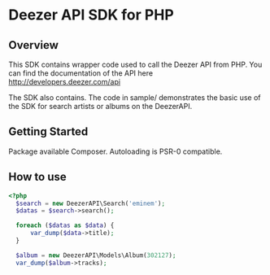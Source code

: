 Deezer API SDK for PHP
======================

Overview
--------
This SDK contains wrapper code used to call the Deezer API from PHP. You can find the documentation of the API here http://developers.deezer.com/api

The SDK also contains. The code in sample/ demonstrates the basic use of the SDK for search artists or albums on the DeezerAPI.

Getting Started
---------------

Package available Composer. Autoloading is PSR-0 compatible.


How to use
----------
```php
<?php
  $search = new DeezerAPI\Search('eminem');
  $datas = $search->search();

  foreach ($datas as $data) {
      var_dump($data->title);
  }

  $album = new DeezerAPI\Models\Album(302127);
  var_dump($album->tracks);
```
